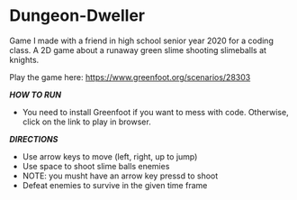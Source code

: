 # Dungeon-Dweller

Game I made with a friend in high school senior year 2020 for a coding class. 
A 2D game about a runaway green slime shooting slimeballs at knights.

Play the game here: https://www.greenfoot.org/scenarios/28303



___HOW TO RUN___
- You need to install Greenfoot if you want to mess with code. Otherwise, click on the link to play in browser.


___DIRECTIONS___
- Use arrow keys to move (left, right, up to jump)
- Use space to shoot slime balls enemies
- NOTE: you musht have an arrow key pressd to shoot
- Defeat enemies to survive in the given time frame




